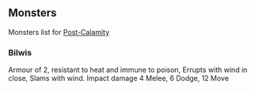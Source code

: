 ## Monsters
Monsters list for [Post-Calamity](Post-Calamity)

### Bilwis
Armour of 2, resistant to heat and immune to poison, Errupts with wind in close, Slams with wind.
Impact damage
4 Melee, 6 Dodge, 12 Move